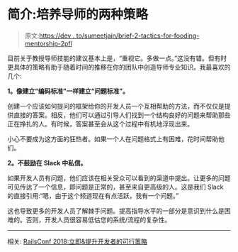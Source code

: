 # 简介:培养导师的两种策略

> 原文:[https://dev . to/sumeetjain/brief-2-tactics-for-fooding-mentorship-2pfl](https://dev.to/sumeetjain/brief-2-tactics-for-fostering-mentorship-2pfl)

目前关于教授导师技能的建议基本上是，“重视它。多做一点。”这没有错。但有时更具体的策略有助于随着时间的推移在你的团队中创造导师专业知识。我最喜欢的几个:

**1。像建立“编码标准”一样建立“问题标准”。**

创建一个应该如何提问的框架给你的开发人员一个互相帮助的方法，而不仅仅是提供直接的答案。相反，他们可以通过引导人们找到一个结构良好的问题来帮助那些正在挣扎的人。有时候，答案甚至会从这个过程中有机地浮现出来。

小心不要成为这方面的狂热者。如果一个人在问题格式上有困难，花时间帮助他们。

**2。不鼓励在 Slack 中私信。**

如果开发人员有问题，他们应该在相关受众可以看到的渠道中提出。让更多的问题可见传达了一个信息，即问题是正常的，甚至来自更高级的人。这是我们 Slack 的直接引用:“嗯，由于这个频道现在有点活跃，我有一个问题。”

这也导致更多的开发人员了解棘手问题。提高指导水平的一部分是意识到什么是困难的。否则，开发人员很容易低估您的系统/流程的复杂性。

* * *

相关: [RailsConf 2018:立即&提升开发者的可行策略](https://dev.to/sumeetjain/immediate--actionable-tactics-for-leveling-up-devs-5d51)